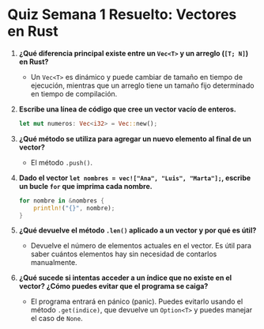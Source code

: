 # Quiz Semana 1 Resuelto: Vectores en Rust

1. **¿Qué diferencia principal existe entre un `Vec<T>` y un arreglo (`[T; N]`) en Rust?**
   - Un `Vec<T>` es dinámico y puede cambiar de tamaño en tiempo de ejecución, mientras que un arreglo tiene un tamaño fijo determinado en tiempo de compilación.

2. **Escribe una línea de código que cree un vector vacío de enteros.**
   ```rust
   let mut numeros: Vec<i32> = Vec::new();
   ```

3. **¿Qué método se utiliza para agregar un nuevo elemento al final de un vector?**
   - El método `.push()`.

4. **Dado el vector `let nombres = vec!["Ana", "Luis", "Marta"];`, escribe un bucle `for` que imprima cada nombre.**
   ```rust
   for nombre in &nombres {
       println!("{}", nombre);
   }
   ```

5. **¿Qué devuelve el método `.len()` aplicado a un vector y por qué es útil?**
   - Devuelve el número de elementos actuales en el vector. Es útil para saber cuántos elementos hay sin necesidad de contarlos manualmente.

6. **¿Qué sucede si intentas acceder a un índice que no existe en el vector? ¿Cómo puedes evitar que el programa se caiga?**
   - El programa entrará en pánico (panic). Puedes evitarlo usando el método `.get(indice)`, que devuelve un `Option<T>` y puedes manejar el caso de `None`.
